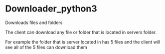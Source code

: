 # Downloader_python3
Downloads files and folders

The client can download any file or folder that is located in servers folder.

For example the folder that is server located in has 5 files and the client will see all of the 5 files can download them
